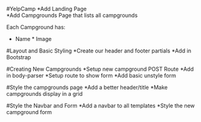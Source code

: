#YelpCamp
*Add Landing Page	
*Add Campgrounds Page that lists all campgrounds

Each Campground has:
* Name	* Image

#Layout and Basic Styling
*Create our header and footer partials
*Add in Bootstrap

#Creating New Campgrounds
*Setup new campground POST Route
*Add in body-parser
*Setup route to show form
*Add basic unstyle form

#Style the campgrounds page
*Add a better header/title
*Make campgrounds display in a grid

#Style the Navbar and Form
*Add a navbar to all templates
*Style the new campground form
